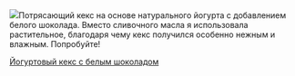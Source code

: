<!--2025-10-26 15:44:40-->
<div class="yb">
  <div class="rss povarenok"><a href="https://www.povarenok.ru/recipes/show/183192/"><img src="https://www.povarenok.ru/data/cache/2025oct/26/43/3193463_59671-640x480.jpg"></a>Потрясающий кекс на основе натурального йогурта с добавлением белого шоколада. Вместо сливочного масла я использовала растительное, благодаря чему кекс получился особенно нежным и влажным. Попробуйте! <p class="titl"><a href="https://www.povarenok.ru/recipes/show/183192/">Йогуртовый кекс с белым шоколадом</a></p></div>
</div>
